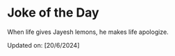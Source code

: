 # Joke of the Day

<!-- #joke -->
When life gives Jayesh lemons, he makes life apologize.

Updated on: [20/6/2024]
<!-- #jokeEnd -->